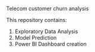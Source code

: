 Telecom customer churn analysis


This repository contains:
1. Exploratory Data Analysis
2. Model Prediction 
3. Power BI Dashboard creation
